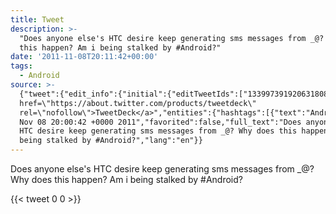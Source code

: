 ```yaml
---
title: Tweet
description: >-
  "Does anyone else's HTC desire keep generating sms messages from _@? Why does
  this happen? Am i being stalked by #Android?"
date: '2011-11-08T20:11:42+00:00'
tags:
  - Android
source: >-
  {"tweet":{"edit_info":{"initial":{"editTweetIds":["133997391920631808"],"editableUntil":"2011-11-08T21:00:42.442Z","editsRemaining":"5","isEditEligible":true}},"retweeted":false,"source":"<a
  href=\"https://about.twitter.com/products/tweetdeck\"
  rel=\"nofollow\">TweetDeck</a>","entities":{"hashtags":[{"text":"Android","indices":["112","120"]}],"symbols":[],"user_mentions":[],"urls":[]},"display_text_range":["0","121"],"favorite_count":"0","id_str":"133997391920631808","truncated":false,"retweet_count":"0","id":"133997391920631808","created_at":"Tue
  Nov 08 20:00:42 +0000 2011","favorited":false,"full_text":"Does anyone else's
  HTC desire keep generating sms messages from _@? Why does this happen? Am i
  being stalked by #Android?","lang":"en"}}
---
```

Does anyone else's HTC desire keep generating sms messages from _@? Why does this happen? Am i being stalked by #Android?
    
{{< tweet 0 0 >}}
    
